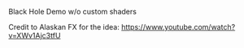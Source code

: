 Black Hole Demo w/o custom shaders

Credit to Alaskan FX for the idea: https://www.youtube.com/watch?v=XWv1Ajc3tfU
